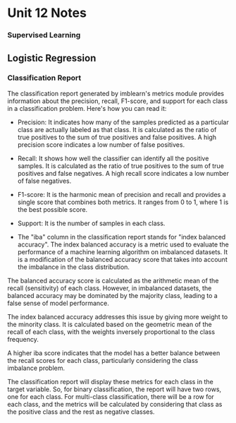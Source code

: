 # Unit 12 Notes
### Supervised Learning

## Logistic Regression

### Classification Report 

The classification report generated by imblearn's metrics module provides information about the precision, recall, F1-score, and support for each class in a classification problem. Here's how you can read it:

- Precision: It indicates how many of the samples predicted as a particular class are actually labeled as that class. It is calculated as the ratio of true positives to the sum of true positives and false positives. A high precision score indicates a low number of false positives.

- Recall: It shows how well the classifier can identify all the positive samples. It is calculated as the ratio of true positives to the sum of true positives and false negatives. A high recall score indicates a low number of false negatives.

- F1-score: It is the harmonic mean of precision and recall and provides a single score that combines both metrics. It ranges from 0 to 1, where 1 is the best possible score.

- Support: It is the number of samples in each class.

- The "iba" column in the classification report stands for "index balanced accuracy". The index balanced accuracy is a metric used to evaluate the performance of a machine learning algorithm on imbalanced datasets. It is a modification of the balanced accuracy score that takes into account the imbalance in the class distribution.

The balanced accuracy score is calculated as the arithmetic mean of the recall (sensitivity) of each class. However, in imbalanced datasets, the balanced accuracy may be dominated by the majority class, leading to a false sense of model performance.

The index balanced accuracy addresses this issue by giving more weight to the minority class. It is calculated based on the geometric mean of the recall of each class, with the weights inversely proportional to the class frequency.

A higher iba score indicates that the model has a better balance between the recall scores for each class, particularly considering the class imbalance problem.

The classification report will display these metrics for each class in the target variable. So, for binary classification, the report will have two rows, one for each class. For multi-class classification, there will be a row for each class, and the metrics will be calculated by considering that class as the positive class and the rest as negative classes.
